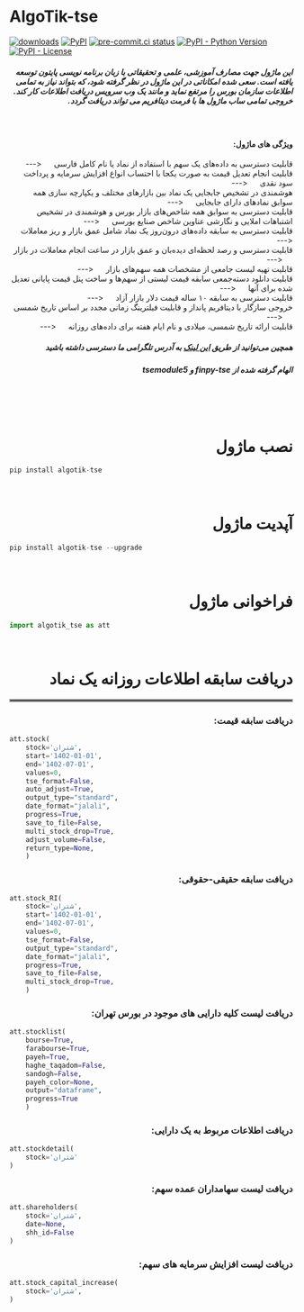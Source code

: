 # AlgoTik-tse

[![downloads](https://static.pepy.tech/personalized-badge/algotik-tse?period=total&units=international_system&left_color=black&right_color=green&left_text=Downloads)](https://pepy.tech/project/algotik-tse)
[![PyPI](https://img.shields.io/pypi/v/algotik-tse.svg)](https://pypi.org/project/algotik-tse/)
[![pre-commit.ci status](https://results.pre-commit.ci/badge/github/mohsenalipour/algotik_tse/master.svg)](https://results.pre-commit.ci/latest/github/mohsenalipour/algotik_tse/master)
[![PyPI - Python Version](https://img.shields.io/pypi/pyversions/algotik-tse.svg)](https://pypi.org/project/algotik-tse/)
[![PyPI - License](https://img.shields.io/pypi/l/algotik-tse.svg)](https://pypi.org/project/algotik-tse/)


<div dir="rtl" align="right">

##### این ماژول جهت مصارف آموزشی، علمی و تحقیقاتی با زبان برنامه نویسی پایتون توسعه یافته است. سعی شده امکاناتی در این ماژول در نظر گرفته شود، که بتواند نیاز به تمامی اطلاعات سازمان بورس را مرتفع نماید و مانند یک وب سرویس دریافت اطلاعات کار کند. خروجی تمامی ساب ماژول ها با فرمت دیتافریم می تواند دریافت گردد.

<p>&nbsp;</p>

#### ویژگی های ماژول:

قابلیت دسترسی به داده‌های یک سهم با استفاده از نماد يا نام کامل فارسی &emsp; <--- &emsp;  <br />
قابلیت انجام تعدیل قیمت به صورت یکجا با احتساب انواع افزایش سرمایه و پرداخت سود نقدی &emsp; <--- &emsp;  <br />
هوشمندی در تشخیص جابجایی یک نماد بین بازارهای مختلف و یکپارچه سازی همه سوابق نمادهای دارای جابجایی &emsp; <---
&emsp;  <br />
قابلیت دسترسی به سوابق همه شاخص‌های بازار بورس و هوشمندی در تشخیص اشتباهات املایی و نگارشی عناوین شاخص صنایع بورسی
&emsp; <--- &emsp;  <br />
قابلیت دسترسی به سابقه داده‌های درون‌روز یک نماد شامل عمق بازار و ریز معاملات &emsp; <--- &emsp;  <br />
قابلیت دسترسی و رصد لحظه‌ای دیده‌بان و عمق بازار در ساعت انجام معاملات در بازار &emsp; <--- &emsp;  <br />
قابلیت تهیه لیست جامعی از مشخصات همه سهم‌های بازار &emsp; <--- &emsp;  <br />
قابلیت دانلود دسته‌جمعی سابقه قیمت لیستی از سهم‌ها و ساخت پنل قیمت پایانی تعدیل شده برای آنها &emsp; <--- &emsp;  <br />
قابلیت دسترسی به سابقه ۱۰ ساله قیمت دلار بازار آزاد &emsp; <--- &emsp;  <br />
خروجی سازگار با دیتافریم پانداز و قابلیت فیلترینگ زمانی مجدد بر اساس تاریخ شمسی &emsp; <--- &emsp;  <br />
قابلیت ارائه تاریخ شمسی، میلادی و نام ایام هفته برای داده‌های روزانه &emsp; <--- &emsp;  <br />

##### همچین می‌توانید از طریق [این لینک](https://t.me/algotik) به آدرس تلگرامی ما دسترسی داشته باشید

##### الهام گرفته شده از finpy-tse و tsemodule5

</div>


<p>&nbsp;</p>
<p>&nbsp;</p>

<div dir="rtl" align="right">

# نصب ماژول

</div>

```python
pip install algotik-tse
```

<p>&nbsp;</p>

<div dir="rtl" align="right">

# آپدیت ماژول

</div>

```python
pip install algotik-tse --upgrade
```

<p>&nbsp;</p>

<div dir="rtl" align="right">

# فراخوانی ماژول

</div>

```python
import algotik_tse as att
```

<p>&nbsp;</p>


<div dir="rtl" align="right">

# دریافت سابقه اطلاعات روزانه یک نماد

<hr style="border:2px solid gray"> </hr>

### دریافت سابقه قیمت:

</div>

```python
att.stock(
    stock='شتران',
    start='1402-01-01',
    end='1402-07-01',
    values=0,
    tse_format=False,
    auto_adjust=True,
    output_type="standard",
    date_format="jalali",
    progress=True,
    save_to_file=False,
    multi_stock_drop=True,
    adjust_volume=False,
    return_type=None,
    )
```
<div dir="rtl">

### دریافت سابقه حقیقی-حقوقی:

</div>

```python
att.stock_RI(
    stock='شتران',
    start='1402-01-01',
    end='1402-07-01',
    values=0,
    tse_format=False,
    output_type="standard",
    date_format="jalali",
    progress=True,
    save_to_file=False,
    multi_stock_drop=True,
    )
```
<div dir="rtl">

### دریافت لیست کلیه دارایی های موجود در بورس تهران:

</div>

```python
att.stocklist(
    bourse=True,
    farabourse=True,
    payeh=True,
    haghe_taqadom=False,
    sandogh=False,
    payeh_color=None,
    output="dataframe",
    progress=True
    )
```
<div dir="rtl">

### دریافت اطلاعات مربوط به یک دارایی:

</div>

```python
att.stockdetail(
    stock='شتران'
)
```

<div dir="rtl">

### دریافت لیست سهامداران عمده سهم:

</div>

```python
att.shareholders(
    stock='شتران',
    date=None,
    shh_id=False
)
```

<div dir="rtl">

### دریافت لیست افزایش سرمایه های سهم:

</div>

```python
att.stock_capital_increase(
    stock='شتران',
)
```
